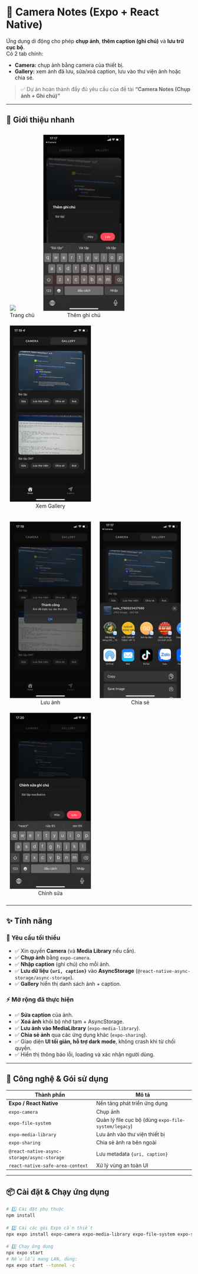 # 📸 Camera Notes (Expo + React Native)

Ứng dụng di động cho phép **chụp ảnh**, **thêm caption (ghi chú)** và **lưu trữ cục bộ**.  
Có 2 tab chính:
- **Camera:** chụp ảnh bằng camera của thiết bị.  
- **Gallery:** xem ảnh đã lưu, sửa/xoá caption, lưu vào thư viện ảnh hoặc chia sẻ.

> ✅ Dự án hoàn thành đầy đủ yêu cầu của đề tài **“Camera Notes (Chụp ảnh + Ghi chú)”**

---

## 🧩 Giới thiệu nhanh

<p align="center">
  <figure style="display:inline-block; margin:10px;">
    <img src="./assets/home.jpeg" width="220"/>
    <figcaption align="center">Trang chủ</figcaption>
  </figure>
  <figure style="display:inline-block; margin:10px;">
    <img src="./assets/add_note.jpeg" width="220"/>
    <figcaption align="center">Thêm ghi chú</figcaption>
  </figure>
  <figure style="display:inline-block; margin:10px;">
    <img src="./assets/gallery.jpeg" width="220"/>
    <figcaption align="center">Xem Gallery</figcaption>
  </figure>
</p>

<p align="center">
  <figure style="display:inline-block; margin:10px;">
    <img src="./assets/save_image.jpg" width="220"/>
    <figcaption align="center">Lưu ảnh</figcaption>
  </figure>
  <figure style="display:inline-block; margin:10px;">
    <img src="./assets/share_image.jpeg" width="220"/>
    <figcaption align="center">Chia sẻ</figcaption>
  </figure>
  <figure style="display:inline-block; margin:10px;">
    <img src="./assets/update_note.jpg" width="220"/>
    <figcaption align="center">Chỉnh sửa</figcaption>
  </figure>
</p>


---

## ✨ Tính năng

### 🧱 Yêu cầu tối thiểu
- ✅ Xin quyền **Camera** (và **Media Library** nếu cần).  
- ✅ **Chụp ảnh** bằng `expo-camera`.  
- ✅ **Nhập caption** (ghi chú) cho mỗi ảnh.  
- ✅ **Lưu dữ liệu `{uri, caption}`** vào **AsyncStorage** (`@react-native-async-storage/async-storage`).  
- ✅ **Gallery** hiển thị danh sách ảnh + caption.

### ⚡ Mở rộng đã thực hiện
- ✅ **Sửa caption** của ảnh.  
- ✅ **Xoá ảnh** khỏi bộ nhớ tạm + AsyncStorage.  
- ✅ **Lưu ảnh vào MediaLibrary** (`expo-media-library`).  
- ✅ **Chia sẻ ảnh** qua các ứng dụng khác (`expo-sharing`).  
- ✅ Giao diện **UI tối giản, hỗ trợ dark mode**, không crash khi từ chối quyền.  
- ✅ Hiển thị thông báo lỗi, loading và xác nhận người dùng.

---

## 🧰 Công nghệ & Gói sử dụng

| Thành phần | Mô tả |
|-------------|--------|
| **Expo / React Native** | Nền tảng phát triển ứng dụng |
| `expo-camera` | Chụp ảnh |
| `expo-file-system` | Quản lý file cục bộ (dùng `expo-file-system/legacy`) |
| `expo-media-library` | Lưu ảnh vào thư viện thiết bị |
| `expo-sharing` | Chia sẻ ảnh ra bên ngoài |
| `@react-native-async-storage/async-storage` | Lưu metadata `{uri, caption}` |
| `react-native-safe-area-context` | Xử lý vùng an toàn UI |

---

## 📦 Cài đặt & Chạy ứng dụng

```bash
# 1️⃣ Cài đặt phụ thuộc
npm install

# 2️⃣ Cài các gói Expo cần thiết
npx expo install expo-camera expo-media-library expo-file-system expo-sharing @react-native-async-storage/async-storage react-native-safe-area-context

# 3️⃣ Chạy ứng dụng
npx expo start
# Nếu lỗi mạng LAN, dùng:
npx expo start --tunnel -c

